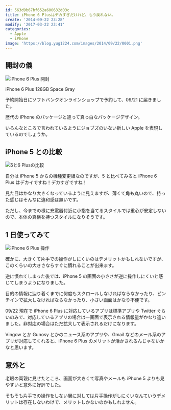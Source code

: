 ```yaml
---
id: 563d9b67bf652a600632d03c
title: iPhone 6 Plusはデカすぎだけれど、もう戻れない。
create: '2014-09-22 23:28'
modify: '2017-03-22 23:41'
categories:
  - Apple
  - iPhone
image: 'https://blog.yug1224.com/images/2014/09/22/0001.png'
---
```


## 開封の儀

![iPhone 6 Plus 開封](/images/2014/09/22/0001.png)

iPhone 6 Plus 128GB Space Gray

予約開始日にソフトバンクオンラインショップで予約して、09/21 に届きました。

歴代の iPhone のパッケージと違って真っ白なパッケージデザイン。

いろんなところで言われているようにジョブズのいない新しい Apple を表現しているのでしょうか。

<!-- more -->

## iPhone 5 との比較

![5と6 Plusの比較](/images/2014/09/22/0002.png)

自分は iPhone 5 からの機種変更組なのですが、5 と比べてみると iPhone 6 Plus はデカイですね！デカすぎですね！

見た目はかなり大きくなっているように見えますが、薄くて角も丸いので、持った感じはそんなに違和感は無いです。

ただし、今までの様に充電器付近に小指を当てるスタイルでは重心が安定しないので、本体の真横を持つスタイルになりそうです。

## 1 日使ってみて

![iPhone 6 Plus 操作](/images/2014/09/22/0003.png)

確かに、大きくて片手での操作がしにくいのはデメリットかもしれないですが、このくらいの大きさならすぐに慣れることが出来ます。

逆に慣れてしまった後では、iPhone 5 の画面の小ささが逆に操作しにくいと感じてしまうようになりました。

目的の情報に辿り着くまでに何度もスクロールしなければならなかったり、ピンチインで拡大しなければならなかったり、小さい画面はかなり不便です。

09/22 現在で iPhone 6 Plus に対応しているアプリは標準アプリや Twitter ぐらいのみで、対応しているアプリの場合は一画面で表示される情報量がかなり違いました。非対応の場合はただ拡大して表示されるだけになります。

Vingow とか Gunosy とかのニュース系のアプリや、Gmail などのメール系のアプリが対応してくれると、iPhone 6 Plus のメリットが活かされるんじゃないかなと思います。

## 意外と

老眼の両親に見せたところ、画面が大きくて写真やメールも iPhone 5 よりも見やすいと意外に好評でした。

そもそも片手での操作をしない層に対しては片手操作がしにくいなんていうデメリットは存在しないわけで、メリットしかないのかもしれません。
